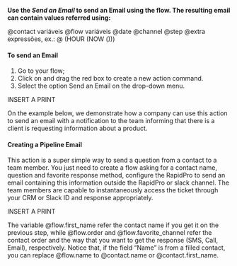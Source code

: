 **Use the *Send an Email* to send an Email using the flow. The resulting email can contain values referred using:**

@contact variáveis
@flow variáveis
@date
@channel
@step
@extra
expressões, ex.: @ (HOUR (NOW ()))

#### To send an Email ####
1. Go to your flow;
2. Click on and drag the red box to create a new action command.
3. Select the option Send an Email on the drop-down menu.

INSERT A PRINT

On the example below, we demonstrate how a company can use this action to send an email with a notification to the team informing that there is a client is requesting information about a product.

#### Creating a Pipeline Email ####

This action is a super simple way to send a question from a contact to a team member. You just need to create a flow asking for a contact name, question and favorite response method, configure the RapidPro to send an email containing this information outside the RapidPro or slack channel. The team members are capable to instantaneously access the ticket through your CRM or Slack ID and response appropriately.

INSERT A PRINT

The variable @flow.first_name refer the contact name if you get it on the previous step, while @flow.order and @flow.favorite_channel refer the contact order and the way that you want to get the response (SMS, Call, Email), respectively. Notice that, if the field “Name”  is from a filled contact, you can replace @flow.name to @contact.name or @contact.first_name.
